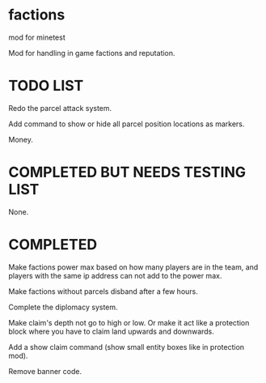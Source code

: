 # factions
mod for minetest

Mod for handling in game factions and reputation.

# TODO LIST

Redo the parcel attack system.

Add command to show or hide all parcel position locations as markers.

Money.

# COMPLETED BUT NEEDS TESTING LIST

None.

# COMPLETED

Make factions power max based on how many players are in the team, and players with the same ip address can not add to the power max.

Make factions without parcels disband after a few hours.

Complete the diplomacy system.

Make claim's depth not go to high or low. Or make it act like a protection block where you have to claim land upwards and downwards.

Add a show claim command (show small entity boxes like in protection mod).

Remove banner code.